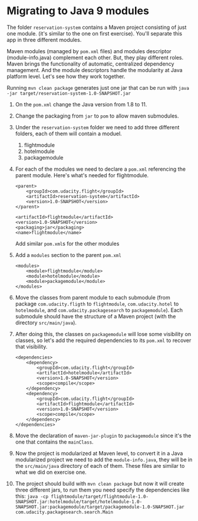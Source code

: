 # Migrating to Java 9 modules

The folder `reservation-system` contains a Maven project consisting of just one module.
(it's similar to the one on first exercise). You'll separate this app in three different modules.

Maven modules (managed by `pom.xml` files) and modules descriptor (module-info.java) complement each other. But, they 
play different roles. Maven brings the functionality of automatic, centralized dependency management. And the 
module descriptors handle the modularity at Java platform level. Let's see how they work together.

Running `mvn clean package` generates just one jar that can be run with 
`java -jar target/reservation-system-1.0-SNAPSHOT.jar`

1. On the `pom.xml` change the Java version from 1.8 to 11.
2. Change the packaging from `jar` to `pom` to allow maven submodules.
3. Under the `reservation-system` folder we need to add three different folders, each of them will contain a moduel.
    1. flightmodule
    2. hotelmodule
    3. packagemodule 
4. For each of the modules we need to declare a `pom.xml` referencing the parent module. Here's what's needed for flightmodule.
    ```
    <parent>
        <groupId>com.udacity.flight</groupId>
        <artifactId>reservation-system</artifactId>
        <version>1.0-SNAPSHOT</version>
    </parent>
     
    <artifactId>flightmodule</artifactId>
    <version>1.0-SNAPSHOT</version>
    <packaging>jar</packaging>
    <name>flightmodule</name>
    ```
    Add similar `pom.xml`s for the other modules
5. Add a `modules` section to the parent `pom.xml`
    ```
    <modules>
        <module>flightmodule</module>
        <module>hotelmodule</module>
        <module>packagemodule</module>
    </modules>
    ```
6. Move the classes from parent module to each submodule (from package `com.udacity.fligth` to `flightmodule`, 
`com.udacity.hotel` to `hotelmodule`, and `com.udacity.packagesearch` to `packagemodule`). Each submodule should have
the structure of a Maven project (with the directory `src/main/java`).

7. After doing this, the classes on `packagemodule` will lose some visibility on classes, so let's add the required 
dependencies to its `pom.xml` to recover that visibility.
    ```
    <dependencies>
        <dependency>
            <groupId>com.udacity.flight</groupId>
            <artifactId>hotelmodule</artifactId>
            <version>1.0-SNAPSHOT</version>
            <scope>compile</scope>
        </dependency>
        <dependency>
            <groupId>com.udacity.flight</groupId>
            <artifactId>flightmodule</artifactId>
            <version>1.0-SNAPSHOT</version>
            <scope>compile</scope>
        </dependency>
    </dependencies>
    ```
8. Move the declaration of `maven-jar-plugin` to `packagemodule` since it's the one that contains the `mainClass`.

9. Now the project is modularized at Maven level, to convert it in a Java modularized project we need to add the 
`module-info.java`, they will be in the `src/main/java` directory of each of them. These files are similar to what we
did on exercise one.

10. The project should build with `mvn clean package` but now it will create three different jars, to run them you need 
specify the dependencies like this: 
`java -cp flightmodule/target/flightmodule-1.0-SNAPSHOT.jar:hotelmodule/target/hotelmodule-1.0-SNAPSHOT.jar:packagemodule/target/packagemodule-1.0-SNAPSHOT.jar com.udacity.packagesearch.search.Main
`





